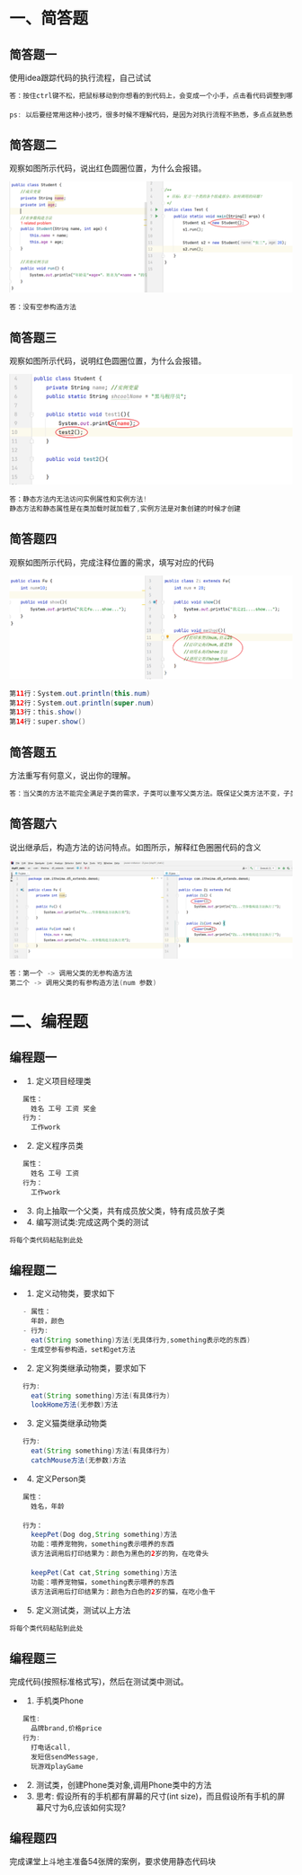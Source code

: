 # 一、简答题

## 简答题一

使用idea跟踪代码的执行流程，自己试试

```java
答：按住ctrl键不松，把鼠标移动到你想看的到代码上，会变成一个小手，点击看代码调整到哪里。

ps: 以后要经常用这种小技巧，很多时候不理解代码，是因为对执行流程不熟悉，多点点就熟悉了。
```



## 简答题二

观察如图所示代码，说出红色圆圈位置，为什么会报错。

![1646230986159](assets/1646230986159.png)

```java
答：没有空参构造方法
```



## 简答题三

观察如图所示代码，说明红色圆圈位置，为什么会报错。

![1646231199364](assets/1646231199364.png)

```java
答：静态方法内无法访问实例属性和实例方法!
静态方法和静态属性是在类加载时就加载了,实例方法是对象创建的时候才创建
```



## 简答题四

观察如图所示代码，完成注释位置的需求，填写对应的代码

![1646231347984](assets/1646231347984.png)

```java
第11行：System.out.println(this.num)
第12行：System.out.println(super.num)
第13行：this.show()
第14行：super.show()
```



## 简答题五

方法重写有何意义，说出你的理解。

```java
答：当父类的方法不能完全满足子类的需求，子类可以重写父类方法。既保证父类方法不变，子类有也自己的实现。
```



## 简答题六

说出继承后，构造方法的访问特点。如图所示，解释红色圈圈代码的含义

![1646231647227](assets/1646231647227.png)

```java
答：第一个 -> 调用父类的无参构造方法
第二个 -> 调用父类的有参构造方法(num 参数)
```



# 二、编程题

## 编程题一

- 1. 定义项目经理类 

  ```java
  属性：
  	姓名 工号 工资 奖金
  行为：
  	工作work
  ```

- 2. 定义程序员类

  ```java
  属性：
  	姓名 工号 工资
  行为：
  	工作work
  ```

- 3. 向上抽取一个父类，共有成员放父类，特有成员放子类

- 4. 编写测试类:完成这两个类的测试

```java
将每个类代码粘贴到此处
```

## 编程题二

- 1. 定义动物类，要求如下

  ```java
  - 属性：
  	年龄，颜色
  - 行为:
  	eat(String something)方法(无具体行为,something表示吃的东西)
  - 生成空参有参构造，set和get方法
  ```

- 2. 定义狗类继承动物类，要求如下

  ```java
  行为:
  	eat(String something)方法(有具体行为)
  	lookHome方法(无参数)方法
  ```

- 3. 定义猫类继承动物类

  ```java
  行为:
  	eat(String something)方法(有具体行为)
  	catchMouse方法(无参数)方法
  ```

- 4. 定义Person类

  ```java
  属性：
  	姓名，年龄
  
  行为：
  	keepPet(Dog dog,String something)方法
  	功能：喂养宠物狗，something表示喂养的东西
  	该方法调用后打印结果为：颜色为黑色的2岁的狗，在吃骨头
  
  	keepPet(Cat cat,String something)方法
  	功能：喂养宠物猫，something表示喂养的东西
  	该方法调用后打印结果为：颜色为白色的2岁的猫，在吃小鱼干
  ```

- 5. 定义测试类，测试以上方法

```java
将每个类代码粘贴到此处
```



## 编程题三

完成代码(按照标准格式写)，然后在测试类中测试。

- 1. 手机类Phone

  ```java
  属性:
  	品牌brand,价格price
  行为:
  	打电话call,
  	发短信sendMessage,
  	玩游戏playGame
  ```

- 2. 测试类，创建Phone类对象,调用Phone类中的方法

- 3. 思考: 假设所有的手机都有屏幕的尺寸(int size)，而且假设所有手机的屏幕尺寸为6,应该如何实现?  



## 编程题四

完成课堂上斗地主准备54张牌的案例，要求使用静态代码块

```java

```

